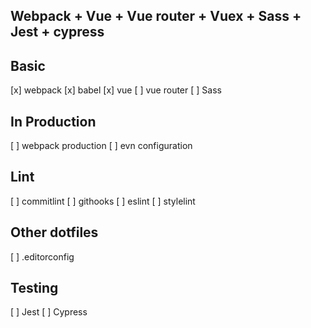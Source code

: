 Webpack + Vue + Vue router + Vuex + Sass + Jest + cypress
--

Basic
--
[x] webpack
[x] babel
[x] vue
[ ] vue router
[ ] Sass

In Production
--
[ ] webpack production
[ ] evn configuration

Lint
--
[ ] commitlint
[ ] githooks
[ ] eslint
[ ] stylelint

Other dotfiles
--
[ ] .editorconfig

Testing
--
[ ] Jest
[ ] Cypress
